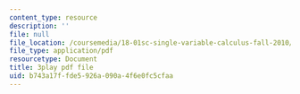 ```yaml
---
content_type: resource
description: ''
file: null
file_location: /coursemedia/18-01sc-single-variable-calculus-fall-2010/b743a17ffde5926a090a4f6e0fc5cfaa_1424365.pdf
file_type: application/pdf
resourcetype: Document
title: 3play pdf file
uid: b743a17f-fde5-926a-090a-4f6e0fc5cfaa
---
```

